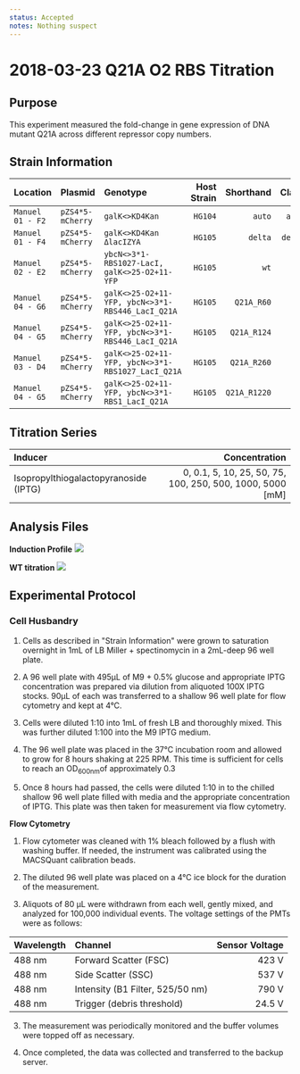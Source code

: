 ```yaml
---
status: Accepted
notes: Nothing suspect
---
```


# 2018-03-23 Q21A O2 RBS Titration

## Purpose
This experiment measured the fold-change in gene expression of DNA mutant Q21A across different repressor copy numbers.

## Strain Information

| Location | Plasmid | Genotype | Host Strain | Shorthand | Class |
| :------- | :------ | :------- | ----------: | --------: | -----:| 
| `Manuel 01 - F2` | `pZS4*5-mCherry` |  `galK<>KD4Kan` | `HG104` | `auto` | `auto`|
| `Manuel 01 - F4` | `pZS4*5-mCherry` | `galK<>KD4Kan ΔlacIZYA` | `HG105` | `delta`| `delta`|
| `Manuel 02 - E2` | `pZS4*5-mCherry` | `ybcN<>3*1-RBS1027-LacI, galK<>25-O2+11-YFP` | `HG105` | `wt` | `WT`|
| `Manuel 04 - G6` | `pZS4*5-mCherry` | `galK<>25-O2+11-YFP, ybcN<>3*1-RBS446_LacI_Q21A` | `HG105` | `Q21A_R60` | `DNA`|
| `Manuel 04 - G5` | `pZS4*5-mCherry` | `galK<>25-O2+11-YFP, ybcN<>3*1-RBS446_LacI_Q21A` | `HG105` | `Q21A_R124` | `DNA`|
| `Manuel 03 - D4` | `pZS4*5-mCherry` | `galK<>25-O2+11-YFP, ybcN<>3*1-RBS1027_LacI_Q21A` | `HG105` | `Q21A_R260` | `DNA`|
| `Manuel 04 - G5` | `pZS4*5-mCherry` | `galK<>25-O2+11-YFP, ybcN<>3*1-RBS1_LacI_Q21A` | `HG105` | `Q21A_R1220` | `DNA`|

## Titration Series
| Inducer | Concentration |
| :------ | ------------: |
| Isopropylthiogalactopyranoside (IPTG) | 0, 0.1, 5, 10, 25, 50, 75, 100, 250, 500, 1000, 5000  [mM] |

## Analysis Files

**Induction Profile**
![](output/20180323_r3_DNA_fold_change_curve.png)

**WT titration**
![](output/20180323_r3_DNA_WT_titration.png)

## Experimental Protocol

### Cell Husbandry

1. Cells as described in "Strain Information" were grown to saturation overnight in 1mL of LB Miller + spectinomycin in a 2mL-deep 96 well plate.

2. A 96 well plate with 495µL of M9 + 0.5% glucose and appropriate IPTG concentration was prepared via dilution from aliquoted 100X IPTG stocks. 90µL of each  was transferred to a shallow 96 well plate for flow cytometry and kept at 4°C.

3. Cells were diluted 1:10 into 1mL of fresh LB and thoroughly mixed. This was further diluted 1:100 into the M9 IPTG medium.

4. The 96 well plate was placed in the 37°C incubation room and allowed to grow for 8 hours shaking at 225 RPM. This time is sufficient for cells to reach an  OD<sub>600nm</sub>of approximately 0.3

5.  Once 8 hours had passed, the cells were diluted 1:10 in to the chilled shallow 96 well plate filled with media and the appropriate concentration of IPTG. This plate was then taken for measurement via flow cytometry.


**Flow Cytometry**
1. Flow cytometer was cleaned with 1% bleach followed by a flush with washing buffer. If needed, the instrument was calibrated using the MACSQuant calibration beads.
 
2. The diluted 96 well plate was placed on a 4°C ice block for the duration of the measurement. 

2. Aliquots of 80 µL were withdrawn from each well, gently mixed, and analyzed for 100,000
individual events. The voltage settings of the PMTs were as follows:

| Wavelength | Channel | Sensor Voltage|
|:---|:---|---:|
| 488 nm | Forward Scatter (FSC) | 423 V|
| 488 nm   | Side Scatter (SSC) | 537 V|
| 488 nm | Intensity (B1 Filter, 525/50 nm) | 790 V|
| 488 nm | Trigger (debris threshold) | 24.5 V|

3. The measurement was periodically monitored and the buffer volumes were topped
off as necessary.

4. Once completed, the data was collected and transferred to the backup server.
